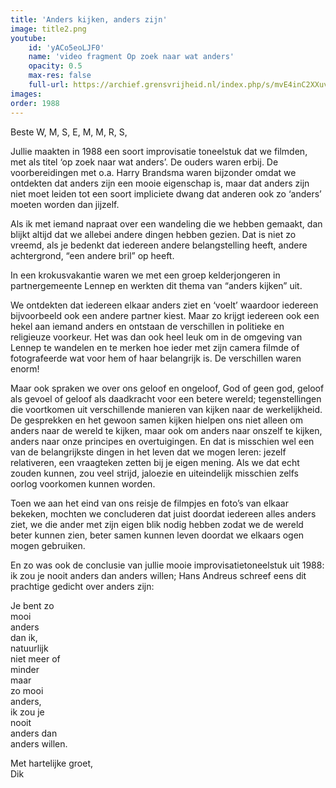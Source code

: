 ```yaml
---
title: 'Anders kijken, anders zijn'
image: title2.png
youtube: 
    id: 'yACo5eoLJF0'
    name: 'video fragment Op zoek naar wat anders'
    opacity: 0.5
    max-res: false
    full-url: https://archief.grensvrijheid.nl/index.php/s/mvE4inC2XXuvF5m
images:
order: 1988
---
```


Beste W, M, S, E, M, M, R, S,

Jullie maakten in 1988 een soort improvisatie toneelstuk dat we filmden, met als titel ‘op zoek naar wat anders’. De ouders waren erbij. De voorbereidingen met o.a. Harry Brandsma waren bijzonder omdat we ontdekten dat anders zijn een mooie eigenschap is, maar dat anders zijn niet moet leiden tot een soort impliciete dwang dat anderen ook zo ‘anders’ moeten worden dan jijzelf.

Als ik met iemand napraat over een wandeling die we hebben gemaakt, dan blijkt altijd dat we allebei andere dingen hebben gezien. Dat is niet zo vreemd, als je bedenkt dat iedereen andere belangstelling heeft, andere achtergrond, “een andere bril” op heeft. 

In een krokusvakantie waren we met een groep kelderjongeren in partnergemeente Lennep en werkten dit thema van “anders kijken” uit. 

We ontdekten dat iedereen elkaar anders ziet en ‘voelt’ waardoor iedereen bijvoorbeeld ook een andere partner kiest. Maar zo krijgt iedereen ook een hekel aan iemand anders en ontstaan de verschillen in politieke en religieuze voorkeur.  Het was dan ook heel leuk om in de omgeving van Lennep te wandelen en te merken hoe ieder met zijn camera filmde of fotografeerde wat voor hem of haar belangrijk is. De verschillen waren enorm! 

Maar ook spraken we over ons geloof en ongeloof, God of geen god, geloof als gevoel of geloof als daadkracht voor een betere wereld; tegenstellingen die voortkomen uit verschillende manieren van kijken naar de werkelijkheid. De gesprekken en het gewoon samen kijken hielpen ons niet alleen om anders naar de wereld te kijken, maar ook om anders naar onszelf te kijken, anders naar onze principes en overtuigingen. En dat is misschien wel een van de belangrijkste dingen in het leven dat we mogen leren: jezelf relativeren, een vraagteken zetten bij je eigen mening. Als we dat echt zouden kunnen, zou veel strijd, jaloezie en uiteindelijk misschien zelfs oorlog voorkomen kunnen worden.

Toen we aan het eind van ons reisje de filmpjes en foto’s van elkaar bekeken, mochten we concluderen dat juist doordat iedereen alles anders ziet, we die ander met zijn eigen blik nodig hebben zodat we de wereld beter kunnen zien, beter samen kunnen leven doordat we elkaars ogen mogen gebruiken. 

En zo was ook de conclusie van jullie mooie improvisatietoneelstuk uit 1988: ik zou je nooit anders dan anders willen; Hans Andreus schreef eens dit prachtige gedicht over anders zijn:

Je bent zo<br />
mooi<br />
anders<br />
dan ik,<br />
natuurlijk<br />
niet meer of<br />
minder<br />
maar<br />
zo mooi<br />
anders,<br />
ik zou je<br />
nooit<br />
anders dan<br />
anders willen.

Met hartelijke groet,<br />
Dik
